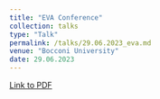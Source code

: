 ```yaml
---
title: "EVA Conference"
collection: talks
type: "Talk"
permalink: /talks/29.06.2023_eva.md
venue: "Bocconi University"
date: 29.06.2023
---
```


[Link to PDF](https://callumbarltrop.github.io/files/EVA23.pdf)
